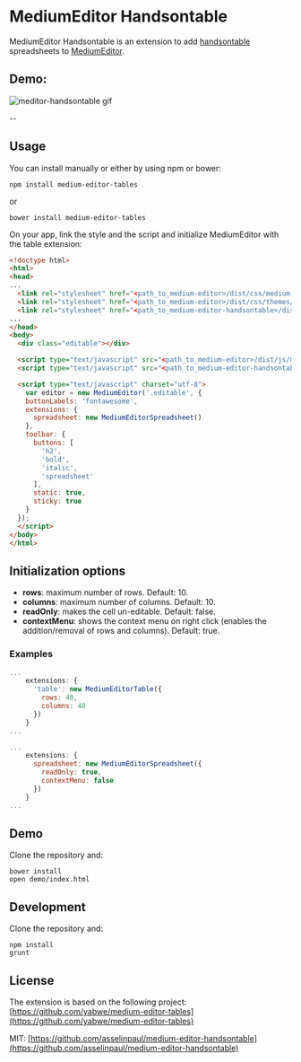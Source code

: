 # MediumEditor Handsontable

MediumEditor Handsontable is an extension to add [handsontable](http://handsontable.com/) spreadsheets to [MediumEditor](https://github.com/yabwe/medium-editor).

Demo: []()
--

![meditor-handsontable gif](https://cloud.githubusercontent.com/assets/868249/8600928/ae31ae04-2660-11e5-8e39-9fb0399d9f94.gif)

--

## Usage

You can install manually or either by using npm or bower:

```
npm install medium-editor-tables
```

or

```
bower install medium-editor-tables
```

On your app, link the style and the script and initialize MediumEditor with the table extension:

```html
<!doctype html>
<html>
<head>
...
  <link rel="stylesheet" href="<path_to_medium-editor>/dist/css/medium-editor.css" />
  <link rel="stylesheet" href="<path_to_medium-editor>/dist/css/themes/default.css" />
  <link rel="stylesheet" href="<path_to_medium-editor-handsontable>/dist/css/medium-editor-handsontable.css" />
...
</head>
<body>
  <div class="editable"></div>

  <script type="text/javascript" src="<path_to_medium-editor>/dist/js/medium-editor.js"></script>
  <script type="text/javascript" src="<path_to_medium-editor-handsontable>/dist/js/medium-editor-handsontable.js"></script>

  <script type="text/javascript" charset="utf-8">
    var editor = new MediumEditor('.editable', {
    buttonLabels: 'fontawesome',
    extensions: {
      spreadsheet: new MediumEditorSpreadsheet()
    },
    toolbar: {
      buttons: [
        'h2',
        'bold',
        'italic',
        'spreadsheet'
      ],
      static: true,
      sticky: true
    }
  });
  </script>
</body>
</html>
```

## Initialization options

* __rows__: maximum number of rows. Default: 10.
* __columns__: maximum number of columns. Default: 10.
* __readOnly__: makes the cell un-editable. Default: false.
* __contextMenu__: shows the context menu on right click (enables the addition/removal of rows and columns). Default: true.

### Examples

```javascript
...
    extensions: {
      'table': new MediumEditorTable({
        rows: 40,
        columns: 40
      })
    }
...
```

```javascript
...
	extensions: {
      spreadsheet: new MediumEditorSpreadsheet({
        readOnly: true,
        contextMenu: false
      })
    }
...
```

## Demo

Clone the repository and:

```
bower install
open demo/index.html
```

## Development
Clone the repository and:

```
npm install
grunt
```

## License
The extension is based on the following project: [https://github.com/yabwe/medium-editor-tables](https://github.com/yabwe/medium-editor-tables)

MIT: [https://github.com/asselinpaul/medium-editor-handsontable](https://github.com/asselinpaul/medium-editor-handsontable)
